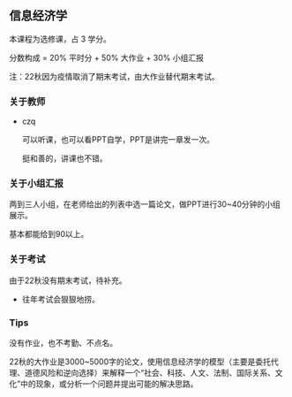 ## 信息经济学

本课程为选修课，占 3 学分。

分数构成 = 20% 平时分 + 50% 大作业 + 30% 小组汇报

注：22秋因为疫情取消了期末考试，由大作业替代期末考试。

### 关于教师

- czq

	可以听课，也可以看PPT自学，PPT是讲完一章发一次。

	挺和善的，讲课也不错。

### 关于小组汇报

两到三人小组，在老师给出的列表中选一篇论文，做PPT进行30~40分钟的小组展示。

基本都能给到90以上。

### 关于考试

由于22秋没有期末考试，待补充。

- 往年考试会狠狠地捞。

### Tips

没有作业，也不考勤、不点名。

22秋的大作业是3000~5000字的论文，使用信息经济学的模型（主要是委托代理、道德风险和逆向选择）来解释一个“社会、科技、人文、法制、国际关系、文化”中的现象，或分析一个问题并提出可能的解决思路。



